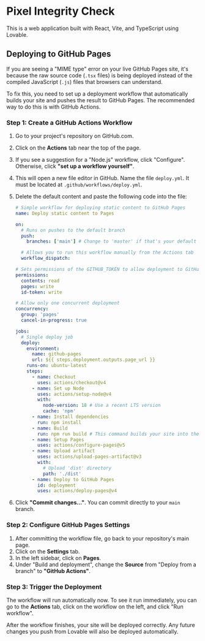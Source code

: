 
# Pixel Integrity Check

This is a web application built with React, Vite, and TypeScript using Lovable.

## Deploying to GitHub Pages

If you are seeing a "MIME type" error on your live GitHub Pages site, it's because the raw source code (`.tsx` files) is being deployed instead of the compiled JavaScript (`.js`) files that browsers can understand.

To fix this, you need to set up a deployment workflow that automatically builds your site and pushes the result to GitHub Pages. The recommended way to do this is with GitHub Actions.

### Step 1: Create a GitHub Actions Workflow

1.  Go to your project's repository on GitHub.com.
2.  Click on the **Actions** tab near the top of the page.
3.  If you see a suggestion for a "Node.js" workflow, click "Configure". Otherwise, click **"set up a workflow yourself"**.
4.  This will open a new file editor in GitHub. Name the file `deploy.yml`. It must be located at `.github/workflows/deploy.yml`.
5.  Delete the default content and paste the following code into the file:

    ```yaml
    # Simple workflow for deploying static content to GitHub Pages
    name: Deploy static content to Pages

    on:
      # Runs on pushes to the default branch
      push:
        branches: ['main'] # Change to 'master' if that's your default branch

      # Allows you to run this workflow manually from the Actions tab
      workflow_dispatch:

    # Sets permissions of the GITHUB_TOKEN to allow deployment to GitHub Pages
    permissions:
      contents: read
      pages: write
      id-token: write

    # Allow only one concurrent deployment
    concurrency:
      group: 'pages'
      cancel-in-progress: true

    jobs:
      # Single deploy job
      deploy:
        environment:
          name: github-pages
          url: ${{ steps.deployment.outputs.page_url }}
        runs-on: ubuntu-latest
        steps:
          - name: Checkout
            uses: actions/checkout@v4
          - name: Set up Node
            uses: actions/setup-node@v4
            with:
              node-version: 18 # Use a recent LTS version
              cache: 'npm'
          - name: Install dependencies
            run: npm install
          - name: Build
            run: npm run build # This command builds your site into the 'dist' folder
          - name: Setup Pages
            uses: actions/configure-pages@v5
          - name: Upload artifact
            uses: actions/upload-pages-artifact@v3
            with:
              # Upload 'dist' directory
              path: './dist'
          - name: Deploy to GitHub Pages
            id: deployment
            uses: actions/deploy-pages@v4
    ```

6.  Click **"Commit changes..."**. You can commit directly to your `main` branch.

### Step 2: Configure GitHub Pages Settings

1.  After committing the workflow file, go back to your repository's main page.
2.  Click on the **Settings** tab.
3.  In the left sidebar, click on **Pages**.
4.  Under "Build and deployment", change the **Source** from "Deploy from a branch" to **"GitHub Actions"**.

### Step 3: Trigger the Deployment

The workflow will run automatically now. To see it run immediately, you can go to the **Actions** tab, click on the workflow on the left, and click "Run workflow".

After the workflow finishes, your site will be deployed correctly. Any future changes you push from Lovable will also be deployed automatically.

